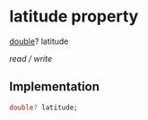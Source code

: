 


# latitude property







[double](https://api.flutter.dev/flutter/dart-core/double-class.html)? latitude
  
_<span class="feature">read / write</span>_






## Implementation

```dart
double? latitude;
```







